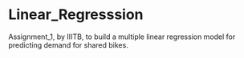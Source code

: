 # Linear_Regresssion
Assignment_1, by IIITB, to build a multiple linear regression model for predicting demand for shared bikes.
